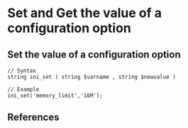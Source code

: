 # Set and Get the value of a configuration option
## Set the value of a configuration option

```
// Syntax
string ini_set ( string $varname , string $newvalue )
```

```
// Example
ini_set('memory_limit','16M');
```

## References